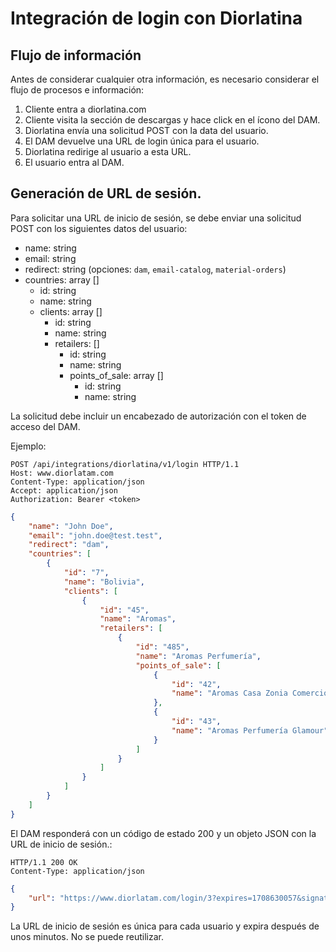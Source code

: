 # Integración de login con Diorlatina

## Flujo de información
Antes de considerar cualquier otra información, es necesario considerar el flujo de procesos e información:
1.	Cliente entra a diorlatina.com 
2.	Cliente visita la sección de descargas y hace click en el ícono del DAM.
3.	Diorlatina envía una solicitud POST con la data del usuario. 
4.	El DAM devuelve una URL de login única para el usuario.
5.	Diorlatina redirige al usuario a esta URL.
6.	El usuario entra al DAM.

## Generación de URL de sesión.
Para solicitar una URL de inicio de sesión, se debe enviar una solicitud POST con los siguientes datos del usuario:

- name: string
- email: string
- redirect: string (opciones: `dam`, `email-catalog`, `material-orders`)
- countries: array []
    - id: string
    - name: string
    - clients: array []
        - id: string
        - name: string
        - retailers: []
            - id: string
            - name: string
            - points_of_sale: array []
                - id: string
                - name: string

La solicitud debe incluir un encabezado de autorización con el token de acceso del DAM.

Ejemplo:

```HTTP
POST /api/integrations/diorlatina/v1/login HTTP/1.1
Host: www.diorlatam.com
Content-Type: application/json
Accept: application/json
Authorization: Bearer <token>
```
```json
{
    "name": "John Doe",
    "email": "john.doe@test.test",
    "redirect": "dam",
    "countries": [
        {
            "id": "7",
            "name": "Bolivia",
            "clients": [
                {
                    "id": "45",
                    "name": "Aromas",
                    "retailers": [
                        {
                            "id": "485",
                            "name": "Aromas Perfumería",
                            "points_of_sale": [
                                {
                                    "id": "42",
                                    "name": "Aromas Casa Zonia Comercio"
                                },
                                {
                                    "id": "43",
                                    "name": "Aromas Perfumería Glamour"
                                }
                            ]
                        }
                    ]
                }
            ]
        }
    ]
}
```

El DAM responderá con un código de estado 200 y un objeto JSON con la URL de inicio de sesión.:
```HTTP
HTTP/1.1 200 OK
Content-Type: application/json
```
```json
{
    "url": "https://www.diorlatam.com/login/3?expires=1708630057&signature=194dc4744ba7b8339c65f14907957652397492"
}
```

La URL de inicio de sesión es única para cada usuario y expira después de unos minutos. No se puede reutilizar.

